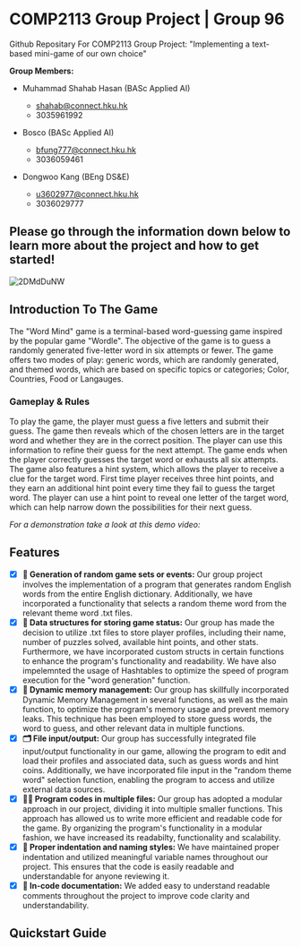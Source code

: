 # COMP2113 Group Project | Group 96
Github Repositary For COMP2113 Group Project: "Implementing a text-based mini-game of our own choice"

**Group Members:**
- Muhammad Shahab Hasan (BASc Applied AI)
  - shahab@connect.hku.hk
  - 3035961992

- Bosco (BASc Applied AI)
  - bfung777@connect.hku.hk
  - 3036059461
  
- Dongwoo Kang (BEng DS&E)
  - u3602977@connect.hku.hk
  - 3036029777
  
Please go through the information down below to learn more about the project and how to get started!
-----

![2DMdDuNW](https://user-images.githubusercontent.com/69019319/235075809-9c57ecdb-e11f-4b82-8692-71761137bd17.gif)

## Introduction To The Game
The "Word Mind" game is a terminal-based word-guessing game inspired by the popular game "Wordle". The objective of the game is to guess a randomly generated five-letter word in six attempts or fewer. The game offers two modes of play: generic words, which are randomly generated, and themed words, which are based on specific topics or categories; Color, Countries, Food or Langauges.

### Gameplay & Rules
To play the game, the player must guess a five letters and submit their guess. The game then reveals which of the chosen letters are in the target word and whether they are in the correct position. The player can use this information to refine their guess for the next attempt. The game ends when the player correctly guesses the target word or exhausts all six attempts. The game also features a hint system, which allows the player to receive a clue for the target word. First time player receives three hint points, and they earn an additional hint point every time they fail to guess the target word. The player can use a hint point to reveal one letter of the target word, which can help narrow down the possibilities for their next guess.

*For a demonstration take a look at this demo video:*

## Features
- [x] **:space_invader: Generation of random game sets or events:**
Our group project involves the implementation of a program that generates random English words from the entire English dictionary. Additionally, we have incorporated a functionality that selects a random theme word from the relevant theme word .txt files.
- [x] **:open_file_folder: Data structures for storing game status:**
Our group has made the decision to utilize .txt files to store player profiles, including their name, number of puzzles solved, available hint points, and other stats. Furthermore, we have incorporated custom structs in certain functions to enhance the program's functionality and readability. We have also impelemnted the usage of Hashtables to optimize the speed of program execution for the "word generation" function.
- [x] **:floppy_disk: Dynamic memory management:**
Our group has skillfully incorporated Dynamic Memory Management in several functions, as well as the main function, to optimize the program's memory usage and prevent memory leaks. This technique has been employed to store guess words, the word to guess, and other relevant data in multiple functions.
- [x] **:card_index_dividers: File input/output:**
Our group has successfully integrated file input/output functionality in our game, allowing the program to edit and load their profiles and associated data, such as guess words and hint coins. Additionally, we have incorporated file input in the "random theme word" selection function, enabling the program to access and utilize external data sources.
- [x] **:technologist: Program codes in multiple files:**
Our group has adopted a modular approach in our project, dividing it into multiple smaller functions. This approach has allowed us to write more efficient and readable code for the game. By organizing the program's functionality in a modular fashion, we have increased its readabilty, functionality and scalability.
- [x] **:bookmark_tabs: Proper indentation and naming styles:**
We have maintained proper indentation and utilized meaningful variable names throughout our project. This ensures that the code is easily readable and understandable for anyone reviewing it.
- [x] **:memo: In-code documentation:**
We added easy to understand readable comments throughout the project to improve code clarity and understandability.

## Quickstart Guide
